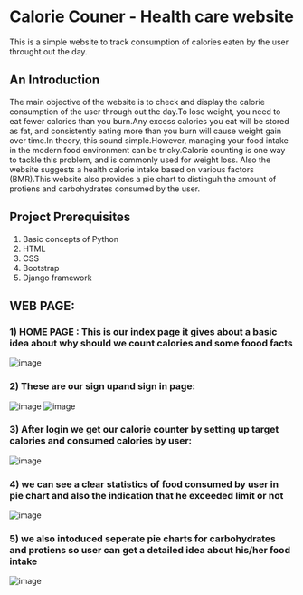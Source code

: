 # Calorie Couner - Health care website
This is a simple website to track consumption of calories eaten by the user throught out the day.
## An Introduction
The main objective of the website is to check and display the calorie consumption of the user through out the day.To lose weight, you need to eat fewer calories than you burn.Any excess calories you eat will be stored as fat, and consistently eating more than you burn will cause weight gain over time.In theory, this sound simple.However, managing your food intake in the modern food environment can be tricky.Calorie counting is one way to tackle this problem, and is commonly used for weight loss. Also the website suggests a health calorie intake based on various factors (BMR).This website also provides a pie chart to distinguh the amount of protiens and carbohydrates consumed by the user.


## Project Prerequisites
1. Basic concepts of Python
2. HTML
3. CSS
4. Bootstrap
5. Django framework

## WEB PAGE:
### 1) HOME PAGE : This is our index page it gives about a basic idea about why should we count calories and some foood facts







![image](https://user-images.githubusercontent.com/86138150/123456245-41f74400-d600-11eb-9f7a-a5fba86e498e.png)







### 2) These are our sign upand sign in page:





![image](https://user-images.githubusercontent.com/86138150/123462867-7969ee80-d608-11eb-816b-ace46bef6061.png)  ![image](https://user-images.githubusercontent.com/86138150/123463198-e087a300-d608-11eb-918f-911a11e7a8d6.png)










### 3) After login we get our calorie counter by setting up target calories and consumed calories by user:






![image](https://user-images.githubusercontent.com/86183042/123501419-66840800-d662-11eb-92b7-8964ab3f0cff.png)







### 4) we can see a clear statistics of food consumed by user in pie chart and also the indication that he exceeded limit or not







![image](https://user-images.githubusercontent.com/86183042/123501275-5e779880-d661-11eb-8c61-80f95bfe0ec2.png)






### 5) we also intoduced seperate pie charts for carbohydrates and protiens so user can get a detailed idea about his/her food intake







![image](https://user-images.githubusercontent.com/86183042/123501377-1016c980-d662-11eb-964e-806a7ee1b4e6.png)





